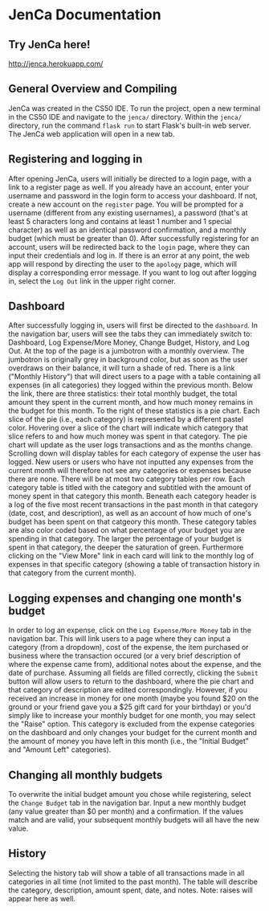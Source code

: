 # JenCa Documentation

## Try JenCa here!
http://jenca.herokuapp.com/

## General Overview and Compiling
JenCa was created in the CS50 IDE. To run the project, open a new terminal in the CS50 IDE and navigate to the ```jenca/``` directory. Within the ```jenca/``` directory, run the command ```flask run``` to start Flask's built-in web server. The JenCa web application will open in a new tab.

## Registering and logging in
After opening JenCa, users will initially be directed to a login page, with a link to a register page as well.
If you already have an account, enter your username and password in the login form to access your dashboard.
If not, create a new account on the ```register``` page. You will be prompted for a username (different from any existing usernames), a password (that's at least 5 characters long and contains at least 1 number and 1 special character) as well as an identical password confirmation, and a monthly budget (which must be greater than 0). After successfully registering for an account, users will be redirected back to the ```login``` page, where they can input their credentials and log in.
If there is an error at any point, the web app will respond by directing the user to the ```apology``` page, which will display a corresponding error message.
If you want to log out after logging in, select the ```Log Out``` link in the upper right corner.

## Dashboard
After successfully logging in, users will first be directed to the ```dashboard```. In the navigation bar, users will see the tabs they can immediately switch to: Dashboard, Log Expense/More Money, Change Budget, History, and Log Out.
At the top of the page is a jumbotron with a monthly overview. The jumbotron is originally grey in background color, but as soon as the user overdraws on their balance, it will turn a shade of red.
There is a link ("Monthly History") that will direct users to a page with a table containing all expenses (in all categories) they logged within the previous month. Below the link, there are three statistics: their total monthly budget, the total amount they spent in the current month, and how much money remains in the budget for this month.
To the right of these statistics is a pie chart. Each slice of the pie (i.e., each category) is represented by a different pastel color. Hovering over a slice of the chart will indicate which category that slice refers to and how much money was spent in that category. The pie chart will update as the user logs transactions and as the months change.
Scrolling down will display tables for each category of expense the user has logged. New users or users who have not inputted any expenses from the current month will therefore not see any categories or expenses because there are none. There will be at most two category tables per row. Each category table is titled with the category and subtitled with the amount of money spent in that category this month.
Beneath each category header is a log of the five most recent transactions in the past month in that category (date, cost, and description), as well as an account of how much of one's budget has been spent on that catgeory this month. These category tables are also color coded based on what percentage of your budget you are spending in that category. The larger the percentage of your budget is spent in that category, the deeper the saturation of green. Furthermore clicking on the "View More" link in each card will link to the monthly log of expenses in that specific category (showing a table of transaction history in that category from the current month).

## Logging expenses and changing one month's budget
In order to log an expense, click on the ```Log Expense/More Money``` tab in the navigation bar. This will link users to a page where they can input a category (from a dropdown), cost of the expense, the item purchased or business where the transaction occured (or a very brief description of where the expense came from), additional notes about the expense, and the date of purchase. Assuming all fields are filled correctly, clicking the ```Submit``` button will allow users to return to the dashboard, where the pie chart and that category of description are edited correspondingly.
However, if you received an increase in money for one month (maybe you found $20 on the ground or your friend gave you a $25 gift card for your birthday) or you'd simply like to increase your monthly budget for one month, you may select the "Raise" option. This category is excluded from the expense categories on the dashboard and only changes your budget for the current month and the amount of money you have left in this month (i.e., the "Initial Budget" and "Amount Left" categories).

## Changing all monthly budgets
To overwrite the initial budget amount you chose while registering, select the ```Change Budget``` tab in the navigation bar. Input a new monthly budget (any value greater than $0 per month) and a confirmation. If the values match and are valid, your subsequent monthly budgets will all have the new value.

## History
Selecting the history tab will show a table of all transactions made in all categories in all time (not limited to the past month). The table will describe the category, description, amount spent, date, and notes.
Note: raises will appear here as well.
